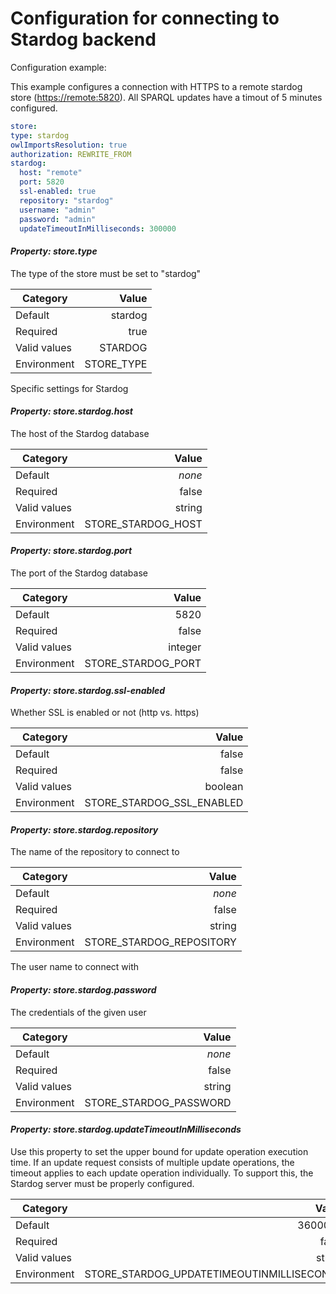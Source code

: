 
# Configuration for connecting to Stardog backend

Configuration example:

This example configures a connection with HTTPS to a remote stardog store (<https://remote:5820>). All SPARQL updates have a
timout of 5 minutes configured.

  ```yaml
store:
  type: stardog
  owlImportsResolution: true
  authorization: REWRITE_FROM
  stardog:
    host: "remote"
    port: 5820
    ssl-enabled: true
    repository: "stardog"
    username: "admin"
    password: "admin"
    updateTimeoutInMilliseconds: 300000
  ```

#### *Property: store.type*

The type of the store must be set to "stardog"

| Category | Value |
|--- | ---: |
| Default | stardog |
| Required | true |
| Valid values | STARDOG |
| Environment | STORE_TYPE |

Specific settings for Stardog

#### *Property: store.stardog.host*

The host of the Stardog database

| Category | Value |
|--- | ---: |
| Default | *none* |
| Required | false |
| Valid values | string |
| Environment | STORE_STARDOG_HOST |

#### *Property: store.stardog.port*

The port of the Stardog database

| Category | Value |
|--- | ---: |
| Default | 5820 |
| Required | false |
| Valid values | integer |
| Environment | STORE_STARDOG_PORT |

#### *Property: store.stardog.ssl-enabled*

Whether SSL is enabled or not (http vs. https)

| Category | Value |
|--- | ---: |
| Default | false |
| Required | false |
| Valid values | boolean |
| Environment | STORE_STARDOG_SSL_ENABLED |

#### *Property: store.stardog.repository*

The name of the repository to connect to

| Category | Value |
|--- | ---: |
| Default | *none* |
| Required | false |
| Valid values | string |
| Environment | STORE_STARDOG_REPOSITORY |

The user name to connect with

#### *Property: store.stardog.password*

The credentials of the given user

| Category | Value |
|--- | ---: |
| Default | *none* |
| Required | false |
| Valid values | string |
| Environment | STORE_STARDOG_PASSWORD |

#### *Property: store.stardog.updateTimeoutInMilliseconds*

Use this property to set the upper bound for update operation execution time. If an update request consists of multiple update operations, the timeout applies to each update operation individually. To support this, the Stardog server must be properly configured.

| Category | Value |
|--- | ---: |
| Default | 3600000 |
| Required | false |
| Valid values | string |
| Environment | STORE_STARDOG_UPDATETIMEOUTINMILLISECONDS |

